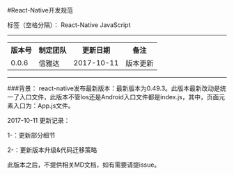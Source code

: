 #React-Native开发规范

标签（空格分隔）： React-Native JavaScript

---
<table>
    <tr>
        <th>版本号</th>
        <th>制定团队</th>
        <th>更新日期</th>
        <th>备注</th>
    </tr>
    <tr>
        <td>0.0.6</td>
        <td>信雅达</td>
        <td>2017-10-11</td>
        <td>版本更新</td>
    </tr>
</table>

---

###背景：
react-native发布最新版本：最新版本为0.49.3。此版本最新改动是统一了入口文件，此版本不管Ios还是Android入口文件都是index.js，其中，页面元素入口为：App.js文件。

2017-10-11
更新记录：

1-：更新部分细节

2-：更新版本升级&代码迁移策略


此版本之后，不提供相关MD文档，如有需要请提issue。
